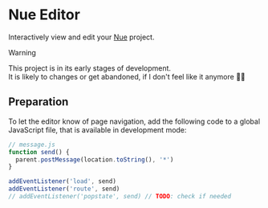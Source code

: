 # Nue Editor

Interactively view and edit your [Nue](https://nuejs.org) project.

> [!Warning]
> This project is in its early stages of development.  
> It is likely to changes or get abandoned, if I don't feel like it anymore :man_shrugging:

## Preparation

To let the editor know of page navigation, add the following code to a global JavaScript file, that is available in development mode:

```js
// message.js
function send() {
  parent.postMessage(location.toString(), '*')
}

addEventListener('load', send)
addEventListener('route', send)
// addEventListener('popstate', send) // TODO: check if needed
```
